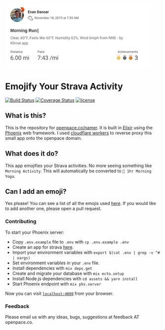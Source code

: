 ![Namer by OpenPace](https://github.com/edance/art/blob/master/namer/demo.gif)

# Emojify Your Strava Activity

[![Build Status](https://travis-ci.org/edance/namer.svg?branch=master)](https://travis-ci.org/edance/namer)
[![Coverage Status](https://coveralls.io/repos/github/edance/namer/badge.svg?branch=master)](https://coveralls.io/github/edance/namer?branch=master)
[![license](https://img.shields.io/github/license/edance/openpace.svg)](https://github.com/edance/namer/blob/master/LICENSE.md)

## What is this?

This is the repository for [openpace.co/namer](https://www.openpace.co/namer).
It is built in [Elixir](http://elixir-lang.org/) using the [Phoenix](http://www.phoenixframework.org/) web framework.
I used [cloudflare workers](https://workers.cloudflare.com/) to reverse proxy this small app onto the openpace domain.

## What does it do?

This app emojifies your Strava activities.
No more seeing something like `Morning Activity`.
This will automatically be converted to `🧘 1hr Morning Yoga`.

## Can I add an emoji?

Yes please!
You can see a list of all the emojis used [here](https://github.com/edance/namer/blob/master/lib/namer/emoji_formatter.ex#L6-L44).
If you would like to add another one, please open a pull request.

### Contributing

To start your Phoenix server:

  * Copy `.env.example` file to `.env` with `cp .env.example .env`
  * Create an app for strava [here](https://developers.strava.com).
  * Import your environment variables with `export $(cat .env | grep -v ^# | xargs)`
  * Set environment variables in your `.env` file.
  * Install dependencies with `mix deps.get`
  * Create and migrate your database with `mix ecto.setup`
  * Install Node.js dependencies with `cd assets && yarn install`
  * Start Phoenix endpoint with `mix phx.server`

Now you can visit [`localhost:4000`](http://localhost:4000) from your browser.

### Feedback

Please email us with any ideas, bugs, suggestions at feedback AT openpace.co.
